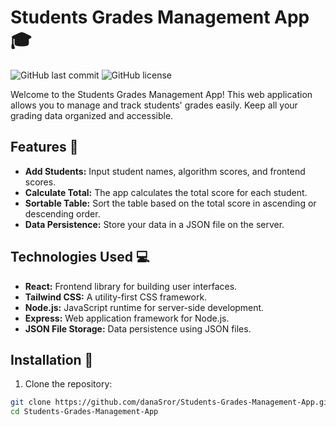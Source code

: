 # Students Grades Management App 🎓

![GitHub last commit](https://img.shields.io/github/last-commit/danaSror/Students-Grades-Management-App?style=flat-square)
![GitHub license](https://img.shields.io/github/license/danaSror/Students-Grades-Management-App?style=flat-square)

Welcome to the Students Grades Management App! This web application allows you to manage and track students' grades easily. Keep all your grading data organized and accessible.

## Features 🚀

- **Add Students:** Input student names, algorithm scores, and frontend scores.
- **Calculate Total:** The app calculates the total score for each student.
- **Sortable Table:** Sort the table based on the total score in ascending or descending order.
- **Data Persistence:** Store your data in a JSON file on the server.

## Technologies Used 💻

- **React:** Frontend library for building user interfaces.
- **Tailwind CSS:** A utility-first CSS framework.
- **Node.js:** JavaScript runtime for server-side development.
- **Express:** Web application framework for Node.js.
- **JSON File Storage:** Data persistence using JSON files.

## Installation 🔧

1. Clone the repository:

```bash
git clone https://github.com/danaSror/Students-Grades-Management-App.git
cd Students-Grades-Management-App
